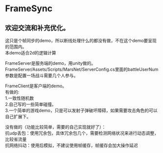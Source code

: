 # FrameSync  

欢迎交流和补充优化。  
--
这只是个帧同步的demo，所以断线处理什么的都没有做，不在这个demo要呈现的范围内。  
本demo适合2d的逻辑计算

FrameServer是服务端的demo，用unity做的。  
FrameServer/Assets/Scripts/MarsNet/ServerConfig.cs里面的battleUserNum参数是配置一场战斗需要几个人参与。

FrameClient是客户端的demo。  
有做的:  
1.一致性随机数  
2.自己写的一些简单碰撞。  
3.一个简单的游戏demo，只是可以发射子弹破坏障碍，如果需要攻击角色的可以自己扩展下。  

没有做的（功能比较简单，需要的自己实现就好了）：  
抗udp丢包：使用冗余包，具体冗余包几个，需要检测网络状况来进行动态调整，比较省流量  
抗网络抖动：使用后模拟，不建议使用帧缓存，帧缓存会加大操作延迟  
